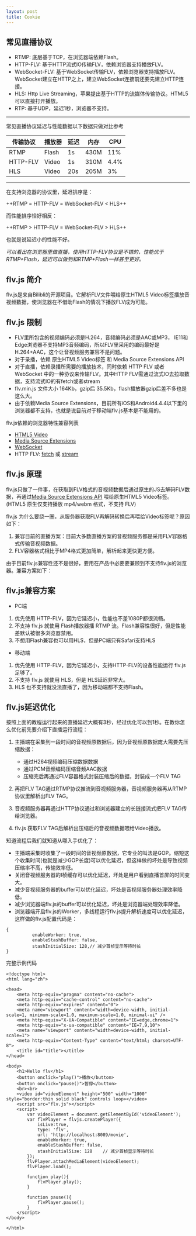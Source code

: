 ```yaml
---
layout: post
title: Cookie
---
```


## 常见直播协议
- RTMP: 底层基于TCP，在浏览器端依赖Flash。
- HTTP-FLV: 基于HTTP流式IO传输FLV，依赖浏览器支持播放FLV。
- WebSocket-FLV: 基于WebSocket传输FLV，依赖浏览器支持播放FLV。WebSocket建立在HTTP之上，建立WebSocket连接前还要先建立HTTP连接。
- HLS: Http Live Streaming，苹果提出基于HTTP的流媒体传输协议。HTML5可以直接打开播放。
- RTP: 基于UDP，延迟1秒，浏览器不支持。

---

常见直播协议延迟与性能数据以下数据只做对比参考

传输协议 | 播放器 | 延迟 | 内存 | CPU
---      | ---    | ---  | ---  | ---
RTMP     | Flash  | 1s   | 430M | 11%
HTTP-FLV | Video  | 1s   | 310M | 4.4%
HLS      | Video  | 20s  | 205M | 3%

---

在支持浏览器的协议里，延迟排序是：

++RTMP = HTTP-FLV = WebSocket-FLV < HLS++

而性能排序恰好相反：

++RTMP > HTTP-FLV = WebSocket-FLV > HLS++

也就是说延迟小的性能不好。

*可以看出在浏览器里做直播，使用HTTP-FLV协议是不错的，性能优于RTMP+Flash，延迟可以做到和RTMP+Flash一样甚至更好。*

## flv.js 简介
flv.js是来自Bilibli的开源项目。它解析FLV文件喂给原生HTML5 Video标签播放音视频数据，使浏览器在不借助Flash的情况下播放FLV成为可能。

## flv.js 限制
- FLV里所包含的视频编码必须是H.264，音频编码必须是AAC或MP3， IE11和Edge浏览器不支持MP3音频编码，所以FLV里采用的编码最好是H.264+AAC，这个让音视频服务兼容不是问题。
- 对于录播，依赖 原生HTML5 Video标签 和 Media Source Extensions API
- 对于直播，依赖录播所需要的播放技术，同时依赖 HTTP FLV 或者 WebSocket 中的一种协议来传输FLV。其中HTTP FLV需通过流式IO去拉取数据，支持流式IO的有fetch或者stream
- flv.min.js 文件大小 164Kb，gzip后 35.5Kb，flash播放器gzip后差不多也是这么大。
- 由于依赖Media Source Extensions，目前所有iOS和Android4.4.4以下里的浏览器都不支持，也就是说目前对于移动端flv.js基本是不能用的。

flv.js依赖的浏览器特性兼容列表

- [HTML5 Video](http://caniuse.com/#feat=webm)
- [Media Source Extensions](http://caniuse.com/#feat=mediasource)
- [WebSocket](http://caniuse.com/#feat=websockets)
- HTTP FLV: [fetch](http://caniuse.com/#feat=fetch) 或 [stream](http://caniuse.com/#feat=http-live-streaming) 

## flv.js 原理
flv.js只做了一件事，在获取到FLV格式的音视频数据后通过原生的JS去解码FLV数据，再通过[Media Source Extensions API](http://caniuse.com/#feat=mediasource) 喂给原生HTML5 Video标签。(HTML5 原生仅支持播放 mp4/webm 格式，不支持 FLV)

flv.js 为什么要绕一圈，从服务器获取FLV再解码转换后再喂给Video标签呢？原因如下：
1. 兼容目前的直播方案：目前大多数直播方案的音视频服务都是采用FLV容器格式传输音视频数据。
2. FLV容器格式相比于MP4格式更加简单，解析起来更快更方便。

由于目前flv.js兼容性还不是很好，要用在产品中必要要兼顾到不支持flv.js的浏览器。兼容方案如下：

## flv.js兼容方案
- PC端
1. 优先使用 HTTP-FLV，因为它延迟小，性能也不差1080P都很流畅。
1. 不支持 flv.js 就使用 Flash播放器播 RTMP 流。Flash兼容性很好，但是性能差默认被很多浏览器禁用。
1. 不想用Flash兼容也可以用HLS，但是PC端只有Safari支持HLS

- 移动端
1. 优先使用 HTTP-FLV，因为它延迟小，支持HTTP-FLV的设备性能运行 flv.js 足够了。
1. 不支持 flv.js 就使用 HLS，但是 HLS延迟非常大。
1. HLS 也不支持就没法直播了，因为移动端都不支持Flash。

## flv.js延迟优化

按照上面的教程运行起来的直播延迟大概有3秒，经过优化可以到1秒。在教你怎么优化前先要介绍下直播运行流程：

1. 主播端在采集到一段时间的音视频原数据后，因为音视频原数据庞大需要先压缩数据：

    - 通过H264视频编码压缩数据数据
    - 通过PCM音频编码压缩音频AAC数据
    - 压缩完后再通过FLV容器格式封装压缩后的数据，封装成一个FLV TAG

2. 再把FLV TAG通过RTMP协议推流到音视频服务器，音视频服务器再从RTMP协议里解析出FLV TAG。
1. 音视频服务器再通过HTTP协议通过和浏览器建立的长链接流式把FLV TAG传给浏览器。
1. flv.js 获取FLV TAG后解析出压缩后的音视频数据喂给Video播放。

知道流程后我们就知道从哪入手优化了：

- 主播端采集时收集了一段时间的音视频原数据，它专业的叫法是GOP。缩短这个收集时间(也就是减少GOP长度)可以优化延迟，但这样做的坏处是导致视频压缩率不高，传输效率低。
- 关闭音视频服务器的I桢缓存可以优化延迟，坏处是用户看到直播首屏的时间变大。
- 减少音视频服务器的buffer可以优化延迟，坏处是音视频服务器处理效率降低。
- 减少浏览器端flv.js的buffer可以优化延迟，坏处是浏览器端处理效率降低。
- 浏览器端开启flv.js的Worker，多线程运行flv.js提升解析速度可以优化延迟，这样做的flv.js配置代码是：

```
{
          enableWorker: true,
          enableStashBuffer: false,
          stashInitialSize: 128,// 减少首桢显示等待时长
}
```

完整示例代码

```
<!doctype html>
<html lang="zh">

<head>
    <meta http-equiv="pragma" content="no-cache">
    <meta http-equiv="cache-control" content="no-cache">
    <meta http-equiv="expires" content="0">
    <meta name="viewport" content="width=device-width, initial-scale=1, minimum-scale=1.0, maximum-scale=1.0, minimal-ui" />
    <meta http-equiv="X-UA-Compatible" content="IE=edge,chrome=1">
    <meta http-equiv="x-ua-compatible" content="IE=7,9,10">
    <meta name="viewport" content="width=device-width, initial-scale=1">
    <meta http-equiv="Content-Type" content="text/html; charset=UTF-8">
    <title id="title"></title>
</head>

<body>
    <h1>Hello flv</h1>
    <button onclick="play()">播放</button>
    <button onclick="pause()">暂停</button>
    <br><br>
    <video id="videoElement" height="500" width="1000" style="border:thin solid black" controls loop></video>
    <script src="flv.js"></script>
    <script>
        var videoElement = document.getElementById('videoElement');
        var flvPlayer = flvjs.createPlayer({
            isLive:true,
            type: 'flv',
            url: 'http://localhost:8089/movie',
            enableWorker: true,
            enableStashBuffer: false,
            stashInitialSize: 128    // 减少首桢显示等待时长
        });
        flvPlayer.attachMediaElement(videoElement);
        flvPlayer.load();

        function play(){
            flvPlayer.play();
        }

        function pause(){
            flvPlayer.pause();
        }
    </script>
</body>

</html>
```
